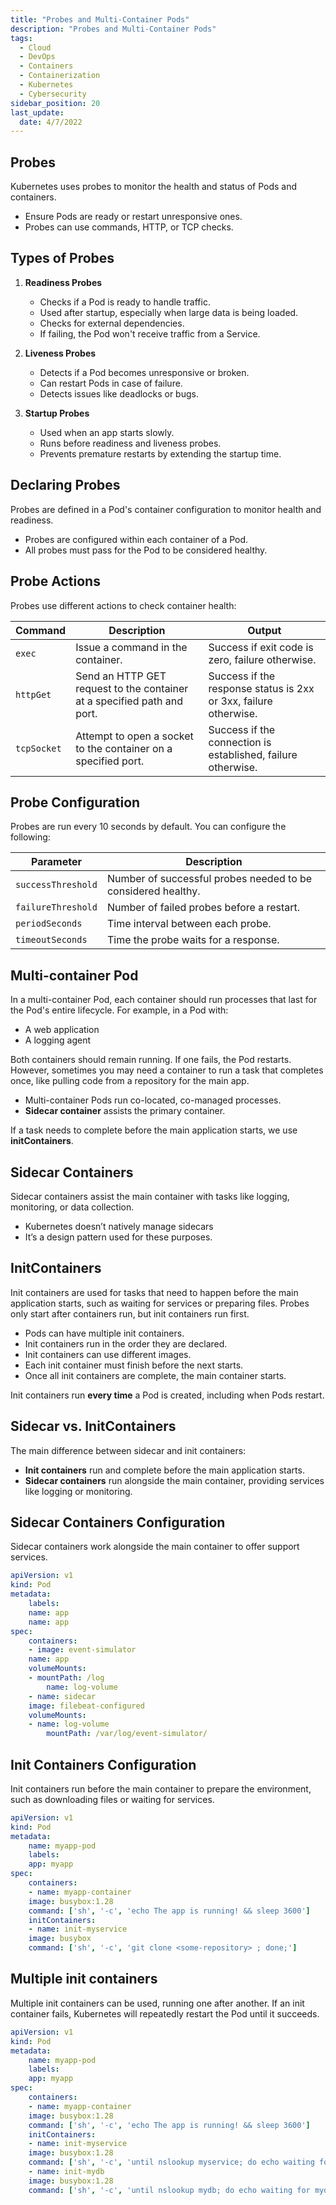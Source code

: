 ```yaml
---
title: "Probes and Multi-Container Pods"
description: "Probes and Multi-Container Pods"
tags:
  - Cloud
  - DevOps
  - Containers
  - Containerization
  - Kubernetes
  - Cybersecurity
sidebar_position: 20
last_update:
  date: 4/7/2022
---
```



## Probes

Kubernetes uses probes to monitor the health and status of Pods and containers.

- Ensure Pods are ready or restart unresponsive ones.
- Probes can use commands, HTTP, or TCP checks.

## Types of Probes

1. **Readiness Probes**  

   - Checks if a Pod is ready to handle traffic.
   - Used after startup, especially when large data is being loaded.
   - Checks for external dependencies.
   - If failing, the Pod won't receive traffic from a Service.

2. **Liveness Probes**  

   - Detects if a Pod becomes unresponsive or broken.
   - Can restart Pods in case of failure.
   - Detects issues like deadlocks or bugs.

3. **Startup Probes**  

   - Used when an app starts slowly.
   - Runs before readiness and liveness probes.
   - Prevents premature restarts by extending the startup time.


## Declaring Probes

Probes are defined in a Pod's container configuration to monitor health and readiness.

- Probes are configured within each container of a Pod.
- All probes must pass for the Pod to be considered healthy.

## Probe Actions

Probes use different actions to check container health:

| Command      | Description                                                                   | Output                                                                 |
|--------------|-------------------------------------------------------------------------------|------------------------------------------------------------------------|
| `exec`         | Issue a command in the container.                                             | Success if exit code is zero, failure otherwise.                      |
| `httpGet`      | Send an HTTP GET request to the container at a specified path and port.       | Success if the response status is 2xx or 3xx, failure otherwise.     |
| `tcpSocket`    | Attempt to open a socket to the container on a specified port.                | Success if the connection is established, failure otherwise.          |


## Probe Configuration

Probes are run every 10 seconds by default. You can configure the following:

| Parameter            | Description                                                              |
|----------------------|--------------------------------------------------------------------------|
| `successThreshold`   | Number of successful probes needed to be considered healthy.            |
| `failureThreshold`   | Number of failed probes before a restart.                               |
| `periodSeconds`      | Time interval between each probe.                                       |
| `timeoutSeconds`     | Time the probe waits for a response.                                    |


## Multi-container Pod

In a multi-container Pod, each container should run processes that last for the Pod's entire lifecycle. For example, in a Pod with:

- A web application
- A logging agent

Both containers should remain running. If one fails, the Pod restarts. However, sometimes you may need a container to run a task that completes once, like pulling code from a repository for the main app.

- Multi-container Pods run co-located, co-managed processes. 
- **Sidecar container** assists the primary container.

If a task needs to complete before the main application starts, we use **initContainers**.


## Sidecar Containers 

Sidecar containers assist the main container with tasks like logging, monitoring, or data collection. 

- Kubernetes doesn’t natively manage sidecars
- It’s a design pattern used for these purposes.

## InitContainers

Init containers are used for tasks that need to happen before the main application starts, such as waiting for services or preparing files. Probes only start after containers run, but init containers run first.

- Pods can have multiple init containers.
- Init containers run in the order they are declared.
- Init containers can use different images.
- Each init container must finish before the next starts.
- Once all init containers are complete, the main container starts.

Init containers run **every time** a Pod is created, including when Pods restart.

## Sidecar vs. InitContainers

The main difference between sidecar and init containers:

- **Init containers** run and complete before the main application starts.
- **Sidecar containers** run alongside the main container, providing services like logging or monitoring.

## Sidecar Containers Configuration

Sidecar containers work alongside the main container to offer support services.

```yaml
apiVersion: v1
kind: Pod
metadata:
    labels:
    name: app
    name: app
spec:
    containers:
    - image: event-simulator
    name: app
    volumeMounts:
    - mountPath: /log
        name: log-volume
    - name: sidecar
    image: filebeat-configured
    volumeMounts:
    - name: log-volume
        mountPath: /var/log/event-simulator/  
```

## Init Containers Configuration

Init containers run before the main container to prepare the environment, such as downloading files or waiting for services.

```yaml
apiVersion: v1
kind: Pod
metadata:
    name: myapp-pod
    labels:
    app: myapp
spec:
    containers:
    - name: myapp-container
    image: busybox:1.28
    command: ['sh', '-c', 'echo The app is running! && sleep 3600']
    initContainers:
    - name: init-myservice
    image: busybox
    command: ['sh', '-c', 'git clone <some-repository> ; done;'] 
```

## Multiple init containers

Multiple init containers can be used, running one after another. If an init container fails, Kubernetes will repeatedly restart the Pod until it succeeds.

```yaml
apiVersion: v1
kind: Pod
metadata:
    name: myapp-pod
    labels:
    app: myapp
spec:
    containers:
    - name: myapp-container
    image: busybox:1.28
    command: ['sh', '-c', 'echo The app is running! && sleep 3600']
    initContainers:
    - name: init-myservice
    image: busybox:1.28
    command: ['sh', '-c', 'until nslookup myservice; do echo waiting for myservice; sleep 2; done;']
    - name: init-mydb
    image: busybox:1.28
    command: ['sh', '-c', 'until nslookup mydb; do echo waiting for mydb; sleep 2; done;'] 
```